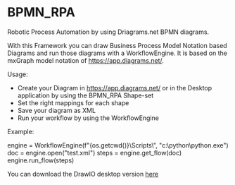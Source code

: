 # BPMN_RPA
Robotic Process Automation by using Driagrams.net BPMN diagrams.

With this Framework you can draw Business Process Model Notation based Diagrams and run those diagrams with a WorkflowEngine.
It is based on the mxGraph model notation of https://app.diagrams.net/.

Usage:
- Create your Diagram in https://app.diagrams.net/ or in the Desktop application by using the BPMN_RPA Shape-set
- Set the right mappings for each shape
- Save your diagram as XML
- Run your workflow by using the WorkflowEngine

Example:

engine = WorkflowEngine(f"{os.getcwd()}\\Scripts\\", "c:\\python\\python.exe")
doc = engine.open("test.xml")
steps = engine.get_flow(doc)
engine.run_flow(steps)

You can download the DrawIO desktop version [here](https://github.com/jgraph/drawio-desktop/releases)